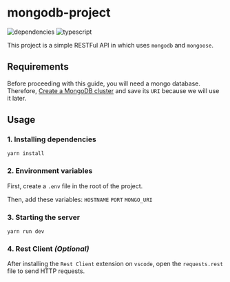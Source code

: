 # mongodb-project
![dependencies](https://img.shields.io/david/bryansouza/jwt-project)
![typescript](https://img.shields.io/github/languages/top/bryansouza/jwt-project)

This project is a simple RESTFul API in which uses `mongodb` and `mongoose`.

## Requirements

Before proceeding with this guide, you will need a mongo database. Therefore, 
[Create a MongoDB cluster](https://cloud.mongodb.com/v2#/clusters) and save its `URI` because we will use it later.


## Usage
### 1. Installing dependencies
```
yarn install
```

### 2. Environment variables
   
First, create a `.env` file in the root of the project.

Then, add these variables: 
`HOSTNAME`
`PORT`
`MONGO_URI`
   
### 3. Starting the server
```
yarn run dev
```

### 4. Rest Client *(Optional)*
After installing the `Rest Client` extension on `vscode`, open the `requests.rest` file to send HTTP requests.
